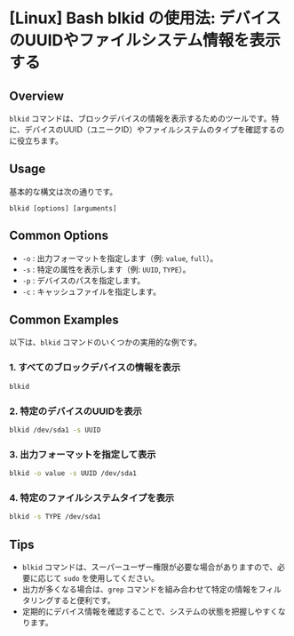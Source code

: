 # [Linux] Bash blkid の使用法: デバイスのUUIDやファイルシステム情報を表示する

## Overview
`blkid` コマンドは、ブロックデバイスの情報を表示するためのツールです。特に、デバイスのUUID（ユニークID）やファイルシステムのタイプを確認するのに役立ちます。

## Usage
基本的な構文は次の通りです。

```
blkid [options] [arguments]
```

## Common Options
- `-o` : 出力フォーマットを指定します（例: `value`, `full`）。
- `-s` : 特定の属性を表示します（例: `UUID`, `TYPE`）。
- `-p` : デバイスのパスを指定します。
- `-c` : キャッシュファイルを指定します。

## Common Examples
以下は、`blkid` コマンドのいくつかの実用的な例です。

### 1. すべてのブロックデバイスの情報を表示
```bash
blkid
```

### 2. 特定のデバイスのUUIDを表示
```bash
blkid /dev/sda1 -s UUID
```

### 3. 出力フォーマットを指定して表示
```bash
blkid -o value -s UUID /dev/sda1
```

### 4. 特定のファイルシステムタイプを表示
```bash
blkid -s TYPE /dev/sda1
```

## Tips
- `blkid` コマンドは、スーパーユーザー権限が必要な場合がありますので、必要に応じて `sudo` を使用してください。
- 出力が多くなる場合は、`grep` コマンドを組み合わせて特定の情報をフィルタリングすると便利です。
- 定期的にデバイス情報を確認することで、システムの状態を把握しやすくなります。